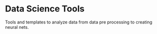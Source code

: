 # Data Science Tools
Tools and templates to analyze data from data pre processing to creating neural nets.
